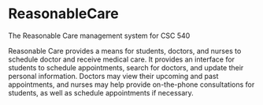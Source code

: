 ReasonableCare
==============

The Reasonable Care management system for CSC 540

Reasonable Care provides a means for students, doctors, and nurses to schedule doctor and receive medical care. 
It provides an interface for students to schedule appointments, search for doctors, and update their personal
information. Doctors may view their upcoming and past appointments, and nurses may help provide on-the-phone
consultations for students, as well as schedule appointments if necessary.

